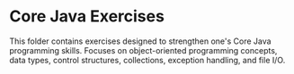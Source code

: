 # Core Java Exercises

This folder contains exercises designed to strengthen one's Core Java programming skills. 
Focuses on object-oriented programming concepts, data types, control structures, collections, exception handling, and file I/O.
